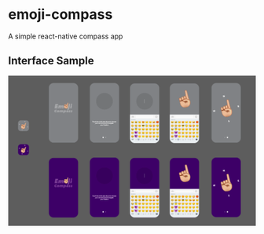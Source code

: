 # emoji-compass
A simple react-native compass app

## Interface Sample
<img src='./public/img/sample.png'/>